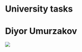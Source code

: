 # University tasks
# Diyor Umurzakov
![](https://www.google.com/url?sa=i&url=https%3A%2F%2Finai.kg%2Fevent%2Fpostuplenie-2019&psig=AOvVaw3JuUydUJPa7aTP9udceoGA&ust=1664171835579000&source=images&cd=vfe&ved=0CAwQjRxqFwoTCKjg4qqhr_oCFQAAAAAdAAAAABAM)
